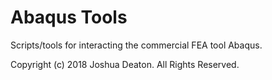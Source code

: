 # Abaqus Tools
Scripts/tools for interacting the commercial FEA tool Abaqus.

Copyright (c) 2018 Joshua Deaton. All Rights Reserved.